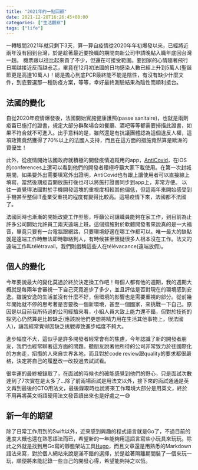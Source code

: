 ```yaml
---
title: "2021年的一點回顧"
date: 2021-12-28T16:26:45+08:00
categories: ["生活觀察"]
tags: ["life"]
---
```


一轉眼間2021年就只剩下3天，算一算自疫情從2020年年初爆發以來，已經將近兩年沒有回到台灣，於是趁著最近要換職的期間向新公司申請晚點入職年底回台灣一趟。
機票跟以往比起來貴了不少，但還在可接受範圍。要回家的心情隨著飛行日期越接近反而越忐忑，畢竟在12月初法國的日均感染人數已經上升到5萬人(聖誕節更是高達10萬人)！總是擔心到底PCR最終能不能是陰性，有沒有缺少什麼文件，到底要選那一種防疫方案，等等，幸好最終測驗結果為陰性而順利抵台。

## 法國的變化
自從2020年疫情爆發後，法國開始實施健康護照(passe sanitaire)，也就是兩劑疫苗已施打的證書，規定大部分群聚場合如餐廳、酒吧等等都需要掃描此證書，如果不符合就不可進入。出乎意料的是，雖然還是有抗議團體認為這個違反人權，這項政策竟然獲得了70%以上的法國人支持，而且在這方面的措施竟然算是歐洲的資優生！

此外，從疫情開始法國政府就積極的開發疫情追蹤用的app，[AntiCovid](https://bonjour.tousanticovid.gouv.fr)，在iOS的conferences上還可以看到他們的開發者積極呼籲大家下載使用。在第一次封城期間，如果要外出需要填寫外出證明，AntiCovid也有跟上讓使用者可以直接線上填寫，當然後期疫苗開放施打後也可以將施打證書同步到app上，非常方便。
以往一直覺得法國對於手機開發這塊的重視度相較其他偏低，但這兩年來開始感受到手機甚至整個IT產業受重視的程度有變得比較高。這場疫情下來，法國都不法國了。

法國同時也漸漸的開始改變工作型態，呼籲公司讓職員能夠在家工作，到目前為止許多公司開始允許員工兩天遠端上班。這個措施對於軟體開發者來說真的是一大福音，畢竟只要有一台電腦跟網路，只要環境舒適在哪工作都可以。唯一最大的缺點就是遠端工作時無法即時聯絡到人，有時候甚至懷疑很多人根本沒在工作。法文的遠端工作叫télétravail，我們則戲稱這些人在télévacance(遠端放假)。


## 個人的變化
今年要說最大的變化莫過於終於決定換工作吧！每個人都有他的週期，我的週期大概就是每兩年會審視一下自己究竟進步了多少，並且評估是否對現在的環境感到安逸。雖說安逸的生活並沒有什麼不好，但環境的影響也是需要重視的部分。從前幾年開始就不停的思考著是否要換一個新環境，甚至一個國家，來挑戰一下自己。原因是以目前我所待過的公司經驗來看，小組人員大致上能力還不錯，但對於技術的探究心仍然算是比較缺乏(應該說他們更想將精力用在生活其他事物上，很法國人)，讓我經常覺得因缺乏挑戰導致進步幅度不夠大。

進步幅度不大，這似乎是許多開發者經常會有的焦慮，今年認識了新的開發者朋友，我們也經常聊著這方面的問題。聽朋友說著他所待的公司非常致力於往國際化的方向走，招攬的人來自世界各地，而且對於code review跟quality的要求都很嚴格，決定將自己的履歷改一改投過去試試看。

很幸運的最終被錄取了，在面試的時候也的確能感覺到他們的野心，只是面試次數達到了7次實在是太多了...除了前兩場面試是用法文以外，接下來的面試通通是英文再到最後的CTO用法文，最後錄取時也說將來工作環境大部分是用英文，終於不用再將英文術語硬用法文發音讀出來也是好處之一😅

## 新一年的期望
除了日常工作用到的Swift以外，近來感到興趣的程式語言就是Go了，不過目前的進度大概也還在熟悉語法而已，希望新的一年能夠用這語言寫些小玩具來玩玩。除此之外就是找到用Go寫的靜態架站工具[Hugo](https://gohugo.io)，而且文章還是用熟悉的Markdown語法來寫，對於個人網站來說是滿不錯的選擇，於是趁著隔離期間裝了一個來玩一玩，順便將來能記錄一些自己的開發心得，希望能夠持之以恆。
